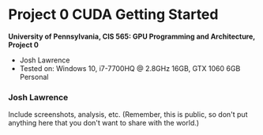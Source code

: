 Project 0 CUDA Getting Started
====================

**University of Pennsylvania, CIS 565: GPU Programming and Architecture, Project 0**

* Josh Lawrence
* Tested on: Windows 10, i7-7700HQ @ 2.8GHz 16GB, GTX 1060 6GB  Personal

### Josh Lawrence

Include screenshots, analysis, etc. (Remember, this is public, so don't put
anything here that you don't want to share with the world.)

